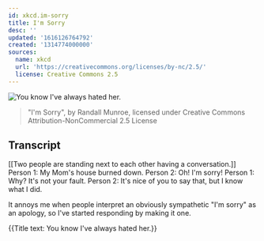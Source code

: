 ```yaml
---
id: xkcd.im-sorry
title: I'm Sorry
desc: ''
updated: '1616126764792'
created: '1314774000000'
sources:
  name: xkcd
  url: 'https://creativecommons.org/licenses/by-nc/2.5/'
  license: Creative Commons 2.5
---
```

![You know I've always hated her.](https://imgs.xkcd.com/comics/im_sorry.png)
> "I'm Sorry", by Randall Munroe, licensed under Creative Commons Attribution-NonCommercial 2.5 License

## Transcript
[[Two people are standing next to each other having a conversation.]]
Person 1: My Mom's house burned down.
Person 2: Oh! I'm sorry!
Person 1: Why? It's not 
your
 fault.
Person 2: It's nice of you to say that, but I know what I did.

It annoys me when people interpret an obviously sympathetic "I'm sorry" as an apology, so I've started responding by making it one.

{{Title text: You know I've always hated her.}}
